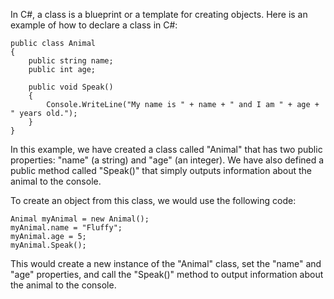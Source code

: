 In C#, a class is a blueprint or a template for creating objects. Here is an example of how to declare a class in C#:

```
public class Animal
{
    public string name;
    public int age;

    public void Speak()
    {
        Console.WriteLine("My name is " + name + " and I am " + age + " years old.");
    }
}
```

In this example, we have created a class called "Animal" that has two public properties: "name" (a string) and "age" (an integer). We have also defined a public method called "Speak()" that simply outputs information about the animal to the console.

To create an object from this class, we would use the following code:

```
Animal myAnimal = new Animal();
myAnimal.name = "Fluffy";
myAnimal.age = 5;
myAnimal.Speak();
```

This would create a new instance of the "Animal" class, set the "name" and "age" properties, and call the "Speak()" method to output information about the animal to the console.